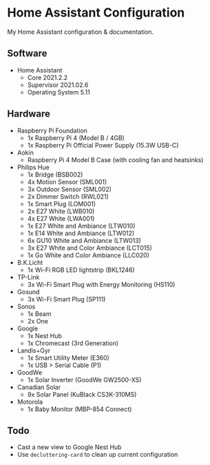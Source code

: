 # Home Assistant Configuration
My Home Assistant configuration & documentation.

## Software
- Home Assistant
    - Core 2021.2.2
    - Supervisor 2021.02.6
    - Operating System 5.11

## Hardware
- Raspberry Pi Foundation
    - 1x Raspberry Pi 4 (Model B / 4GB)
    - 1x Raspberry Pi Official Power Supply (15.3W USB-C)
- Aokin
    - Raspberry Pi 4 Model B Case (with cooling fan and heatsinks)
- Philips Hue
    - 1x Bridge (BSB002)
    - 4x Motion Sensor (SML001)
    - 3x Outdoor Sensor (SML002)
    - 2x Dimmer Switch (RWL021)
    - 1x Smart Plug (LOM001)
    - 2x E27 White (LWB010)
    - 4x E27 White (LWA001)
    - 1x E27 White and Ambiance (LTW010)
    - 1x E14 White and Ambiance (LTW012)
    - 6x GU10 White and Ambiance (LTW013)
    - 3x E27 White and Color Ambiance (LCT015)
    - 1x Go White and Color Ambiance (LLC020)
- B.K.Licht
    - 1x Wi-Fi RGB LED lightstrip (BKL1246)
- TP-Link
    - 3x Wi-Fi Smart Plug with Energy Monitoring (HS110)
- Gosund
    - 3x Wi-Fi Smart Plug (SP111)
- Sonos
    - 1x Beam
    - 2x One
- Google
    - 1x Nest Hub
    - 1x Chromecast (3rd Generation)
- Landis+Gyr
    - 1x Smart Utility Meter (E360)
    - 1x USB > Serial Cable (P1)
- GoodWe 
    - 1x Solar Inverter (GoodWe GW2500-XS)
- Canadian Solar
    - 9x Solar Panel (KuBlack CS3K-310MS)
- Motorola
    - 1x Baby Monitor (MBP-854 Connect)

## Todo
- Cast a new view to Google Nest Hub
- Use `decluttering-card` to clean up current configuration
